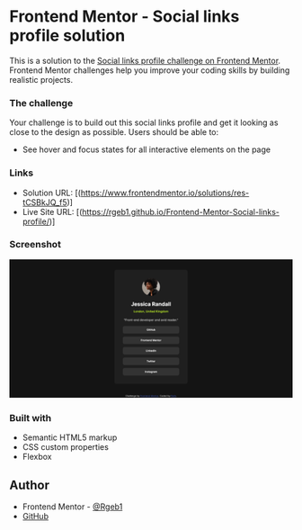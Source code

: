 # Frontend Mentor - Social links profile solution

This is a solution to the [Social links profile challenge on Frontend Mentor](https://www.frontendmentor.io/challenges/social-links-profile-UG32l9m6dQ). Frontend Mentor challenges help you improve your coding skills by building realistic projects. 

### The challenge

Your challenge is to build out this social links profile and get it looking as close to the design as possible.
Users should be able to:

- See hover and focus states for all interactive elements on the page

### Links

- Solution URL: [(https://www.frontendmentor.io/solutions/res-tCSBkJQ_f5)]
- Live Site URL: [(https://rgeb1.github.io/Frontend-Mentor-Social-links-profile/)]

### Screenshot

![](assets/images/Screenshot-frontend-mentor-social-links-profile.png)


### Built with

- Semantic HTML5 markup
- CSS custom properties
- Flexbox

## Author

- Frontend Mentor - [@Rgeb1](https://www.frontendmentor.io/profile/Rgeb1)
- [GitHub](https://github.com/Rgeb1)
